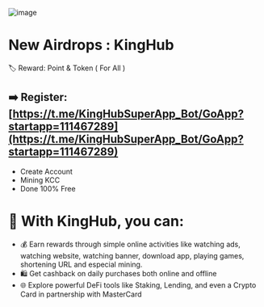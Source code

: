 ![image](https://github.com/user-attachments/assets/709d8fa7-29ea-4699-92a0-a0d28e7c2afc)

# New Airdrops : KingHub 
🏷️ Reward: Point & Token ( For All )

## ➡️ Register: [https://t.me/KingHubSuperApp_Bot/GoApp?startapp=111467289](https://t.me/KingHubSuperApp_Bot/GoApp?startapp=111467289)
- Create Account
- Mining KCC
- Done 100% Free

# 📌 With KingHub, you can:
- 💰 Earn rewards through simple online activities like watching ads, watching website, watching banner, download app, playing games, shortening URL and especial mining.
- 🛍 Get cashback on daily purchases both online and offline
- 🌐 Explore powerful DeFi tools like Staking, Lending, and even a Crypto Card in partnership with MasterCard
